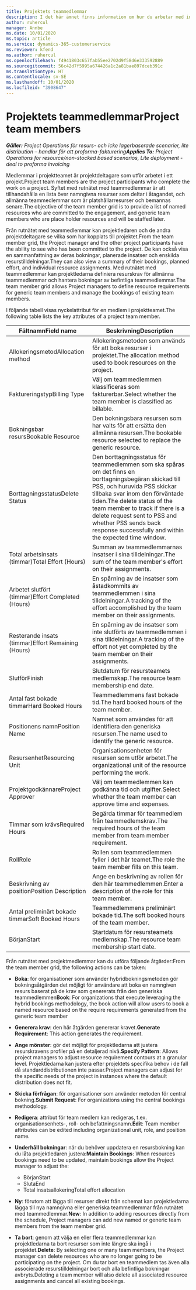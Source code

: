 ```yaml
---
title: Projektets teammedlemmar
description: I det här ämnet finns information om hur du arbetar med information om medlemmar i projektteam, attribut och schemaläggning.
author: ruhercul
manager: Annbe
ms.date: 10/01/2020
ms.topic: article
ms.service: dynamics-365-customerservice
ms.reviewer: kfend
ms.author: ruhercul
ms.openlocfilehash: f4941803c657fab55ee2702d9f58d6e333592889
ms.sourcegitcommit: 56c42d7f5995a674426a1c2a81bae897dceb391c
ms.translationtype: HT
ms.contentlocale: sv-SE
ms.lasthandoff: 10/01/2020
ms.locfileid: "3908647"
---
```

# <a name="project-team-members"></a><span data-ttu-id="df0e7-103">Projektets teammedlemmar</span><span class="sxs-lookup"><span data-stu-id="df0e7-103">Project team members</span></span>

<span data-ttu-id="df0e7-104">_**Gäller:** Project Operations för resurs- och icke lagerbaserade scenarier, lite distribution – handlar för att proforma-fakturering_</span><span class="sxs-lookup"><span data-stu-id="df0e7-104">_**Applies To:** Project Operations for resource/non-stocked based scenarios, Lite deployment - deal to proforma invoicing_</span></span>

<span data-ttu-id="df0e7-105">Medlemmar i projektteamet är projektdeltagare som utför arbetet i ett projekt.</span><span class="sxs-lookup"><span data-stu-id="df0e7-105">Project team members are the project participants who complete the work on a project.</span></span> <span data-ttu-id="df0e7-106">Syftet med rutnätet med teammedlemmar är att tillhandahålla en lista över namngivna resurser som deltar i åtagandet, och allmänna teammedlemmar som är platshållarresurser och bemannas senare.</span><span class="sxs-lookup"><span data-stu-id="df0e7-106">The objective of the team member grid is to provide a list of named resources who are committed to the engagement, and generic team members who are place holder resources and will be staffed later.</span></span>

<span data-ttu-id="df0e7-107">Från rutnätet med teammedlemmar kan projektledaren och de andra projektdeltagare se vilka som har kopplats till projektet.</span><span class="sxs-lookup"><span data-stu-id="df0e7-107">From the team member grid, the Project manager and the other project participants have the ability to see who has been committed to the project.</span></span> <span data-ttu-id="df0e7-108">De kan också visa en sammanfattning av deras bokningar, planerade insatser och enskilda resurstilldelningar.</span><span class="sxs-lookup"><span data-stu-id="df0e7-108">They can also view a summary of their bookings, planned effort, and individual resource assignments.</span></span> <span data-ttu-id="df0e7-109">Med rutnätet med teammedlemmar kan projektledarna definiera resurskrav för allmänna teammedlemmar och hantera bokningar av befintliga teammedlemmar.</span><span class="sxs-lookup"><span data-stu-id="df0e7-109">The team member grid allows Project managers to define resource requirements for generic team members and manage the bookings of existing team members.</span></span>

<span data-ttu-id="df0e7-110">I följande tabell visas nyckelattribut för en medlem i projektteamet.</span><span class="sxs-lookup"><span data-stu-id="df0e7-110">The following table lists the key attributes of a project team member.</span></span>

| <span data-ttu-id="df0e7-111">Fältnamn</span><span class="sxs-lookup"><span data-stu-id="df0e7-111">Field name</span></span>          | <span data-ttu-id="df0e7-112">Beskrivning</span><span class="sxs-lookup"><span data-stu-id="df0e7-112">Description</span></span>                                                                                                                                                                  |
|--------------------------|-----------------------------------------------------------------------------------------------------------------------------------------------------------------------------------|
| <span data-ttu-id="df0e7-113">Allokeringsmetod</span><span class="sxs-lookup"><span data-stu-id="df0e7-113">Allocation method</span></span>        | <span data-ttu-id="df0e7-114">Allokeringsmetoden som används för att boka resurser i projektet.</span><span class="sxs-lookup"><span data-stu-id="df0e7-114">The allocation method used to book resources on the project.</span></span>                                                                         |
| <span data-ttu-id="df0e7-115">Faktureringstyp</span><span class="sxs-lookup"><span data-stu-id="df0e7-115">Billing Type</span></span>             | <span data-ttu-id="df0e7-116">Välj om teammedlemmen klassificeras som fakturerbar.</span><span class="sxs-lookup"><span data-stu-id="df0e7-116">Select whether the team member is classified as billable.</span></span>                                                                                                                                       |
| <span data-ttu-id="df0e7-117">Bokningsbar resurs</span><span class="sxs-lookup"><span data-stu-id="df0e7-117">Bookable Resource</span></span>        | <span data-ttu-id="df0e7-118">Den bokningsbara resursen som har valts för att ersätta den allmänna resursen.</span><span class="sxs-lookup"><span data-stu-id="df0e7-118">The bookable resource selected to replace the generic resource.</span></span>                                                                                                                   |
| <span data-ttu-id="df0e7-119">Borttagningsstatus</span><span class="sxs-lookup"><span data-stu-id="df0e7-119">Delete Status</span></span>            | <span data-ttu-id="df0e7-120">Den borttagningsstatus för teammedlemmen som ska spåras om det finns en borttagningsbegäran skickad till PSS, och huruvida PSS skickar tillbaka svar inom den förväntade tiden.</span><span class="sxs-lookup"><span data-stu-id="df0e7-120">The delete status of the team member to track if there is a delete request sent to PSS and whether PSS sends back response successfully and within the expected time window.</span></span> |
| <span data-ttu-id="df0e7-121">Total arbetsinsats (timmar)</span><span class="sxs-lookup"><span data-stu-id="df0e7-121">Total Effort (Hours)</span></span>     | <span data-ttu-id="df0e7-122">Summan av teammedlemmarnas insatser i sina tilldelningar.</span><span class="sxs-lookup"><span data-stu-id="df0e7-122">The sum of the team member's effort on their assignments.</span></span>                                                                                                                         |
| <span data-ttu-id="df0e7-123">Arbetet slutfört (timmar)</span><span class="sxs-lookup"><span data-stu-id="df0e7-123">Effort Completed (Hours)</span></span> | <span data-ttu-id="df0e7-124">En spårning av de insatser som åstadkommits av teammedlemmen i sina tilldelningar.</span><span class="sxs-lookup"><span data-stu-id="df0e7-124">A tracking of the effort accomplished by the team member on their assignments.</span></span>                                                                                           |
| <span data-ttu-id="df0e7-125">Resterande insats (timmar)</span><span class="sxs-lookup"><span data-stu-id="df0e7-125">Effort Remaining (Hours)</span></span> | <span data-ttu-id="df0e7-126">En spårning av de insatser som inte slutförts av teammedlemmen i sina tilldelningar.</span><span class="sxs-lookup"><span data-stu-id="df0e7-126">A tracking of the effort not yet completed by the team member on their assignments.</span></span>                                                                                    |
| <span data-ttu-id="df0e7-127">Slutför</span><span class="sxs-lookup"><span data-stu-id="df0e7-127">Finish</span></span>                   | <span data-ttu-id="df0e7-128">Slutdatum för resursteamets medlemskap.</span><span class="sxs-lookup"><span data-stu-id="df0e7-128">The resource team membership end date.</span></span>                                                                                                                                            |
| <span data-ttu-id="df0e7-129">Antal fast bokade timmar</span><span class="sxs-lookup"><span data-stu-id="df0e7-129">Hard Booked Hours</span></span>        | <span data-ttu-id="df0e7-130">Teammedlemmens fast bokade tid.</span><span class="sxs-lookup"><span data-stu-id="df0e7-130">The hard booked hours of the team member.</span></span>                                                                                                                                                                |
| <span data-ttu-id="df0e7-131">Positionens namn</span><span class="sxs-lookup"><span data-stu-id="df0e7-131">Position Name</span></span>            | <span data-ttu-id="df0e7-132">Namnet som användes för att identifiera den generiska resursen.</span><span class="sxs-lookup"><span data-stu-id="df0e7-132">The name used to identify the generic resource.</span></span>                                                                                                                                   |
| <span data-ttu-id="df0e7-133">Resursenhet</span><span class="sxs-lookup"><span data-stu-id="df0e7-133">Resourcing Unit</span></span>          | <span data-ttu-id="df0e7-134">Organisationsenheten för resursen som utför arbetet.</span><span class="sxs-lookup"><span data-stu-id="df0e7-134">The organizational unit of the resource performing the work.</span></span>                                                                                                                      |
| <span data-ttu-id="df0e7-135">Projektgodkännare</span><span class="sxs-lookup"><span data-stu-id="df0e7-135">Project Approver</span></span>         | <span data-ttu-id="df0e7-136">Välj om teammedlemmen kan godkänna tid och utgifter.</span><span class="sxs-lookup"><span data-stu-id="df0e7-136">Select whether the team member can approve time and expenses.</span></span>                                                                                                                     |
| <span data-ttu-id="df0e7-137">Timmar som krävs</span><span class="sxs-lookup"><span data-stu-id="df0e7-137">Required Hours</span></span>           | <span data-ttu-id="df0e7-138">Begärda timmar för teammedlem från teammedlemskrav.</span><span class="sxs-lookup"><span data-stu-id="df0e7-138">The required hours of the team member from team member requirement.</span></span>                                                                                                                       |
| <span data-ttu-id="df0e7-139">Roll</span><span class="sxs-lookup"><span data-stu-id="df0e7-139">Role</span></span>                     | <span data-ttu-id="df0e7-140">Rollen som teammedlemmen fyller i det här teamet.</span><span class="sxs-lookup"><span data-stu-id="df0e7-140">The role the team member fills on this team.</span></span>                                                                                                                                |
| <span data-ttu-id="df0e7-141">Beskrivning av position</span><span class="sxs-lookup"><span data-stu-id="df0e7-141">Position Description</span></span>     | <span data-ttu-id="df0e7-142">Ange en beskrivning av rollen för den här teammedlemmen.</span><span class="sxs-lookup"><span data-stu-id="df0e7-142">Enter a description of the role for this team member.</span></span>                                                                                                                             |
| <span data-ttu-id="df0e7-143">Antal preliminärt bokade timmar</span><span class="sxs-lookup"><span data-stu-id="df0e7-143">Soft Booked Hours</span></span>        | <span data-ttu-id="df0e7-144">Teammedlemmens preliminärt bokade tid.</span><span class="sxs-lookup"><span data-stu-id="df0e7-144">The soft booked hours of the team member.</span></span>                                                                                                                                                                 |
| <span data-ttu-id="df0e7-145">Början</span><span class="sxs-lookup"><span data-stu-id="df0e7-145">Start</span></span>                    | <span data-ttu-id="df0e7-146">Startdatum för resursteamets medlemskap.</span><span class="sxs-lookup"><span data-stu-id="df0e7-146">The resource team membership start date.</span></span>                                                                                                                                          |

<span data-ttu-id="df0e7-147">Från rutnätet med projektmedlemmar kan du utföra följande åtgärder:</span><span class="sxs-lookup"><span data-stu-id="df0e7-147">From the team member grid, the following actions can be taken:</span></span>

- <span data-ttu-id="df0e7-148">**Boka**: för organisationer som använder hybridbokningsmetoden gör bokningsåtgärden det möjligt för användare att boka en namngiven resurs baserat på de krav som genererats från den generiska teammedlemmen</span><span class="sxs-lookup"><span data-stu-id="df0e7-148">**Book**: For organizations that execute leveraging the hybrid bookings methodology, the book action will allow users to book a named resource based on the require requirements generated from the generic team member</span></span>
- <span data-ttu-id="df0e7-149">**Generera krav**: den här åtgärden genererar kravet.</span><span class="sxs-lookup"><span data-stu-id="df0e7-149">**Generate Requirement**: This action generates the requirement.</span></span>
- <span data-ttu-id="df0e7-150">**Ange mönster**: gör det möjligt för projektledarna att justera resurskravens profiler på en detaljerad nivå.</span><span class="sxs-lookup"><span data-stu-id="df0e7-150">**Specify Pattern**: Allows project managers to adjust resource requirement contours at a granular level.</span></span> <span data-ttu-id="df0e7-151">Projektledarna kan justera efter projektets specifika behov i de fall då standarddistributionen inte passar.</span><span class="sxs-lookup"><span data-stu-id="df0e7-151">Project managers can adjust for the specific needs of the project in instances where the default distribution does not fit.</span></span>
- <span data-ttu-id="df0e7-152">**Skicka förfrågan**: för organisationer som använder metoden för central bokning.</span><span class="sxs-lookup"><span data-stu-id="df0e7-152">**Submit Request**: For organizations using the central bookings methodology.</span></span>
- <span data-ttu-id="df0e7-153">**Redigera**: attribut för team medlem kan redigeras, t.ex. organisationsenhets-, roll- och befattningsnamn.</span><span class="sxs-lookup"><span data-stu-id="df0e7-153">**Edit**: Team member attributes can be edited including organizational unit, role, and position name.</span></span>
- <span data-ttu-id="df0e7-154">**Underhåll bokningar**: när du behöver uppdatera en resursbokning kan du låta projektledaren justera:</span><span class="sxs-lookup"><span data-stu-id="df0e7-154">**Maintain Bookings**: When resources bookings need to be updated, maintain bookings allow the Project manager to adjust the:</span></span>

    - <span data-ttu-id="df0e7-155">Början</span><span class="sxs-lookup"><span data-stu-id="df0e7-155">Start</span></span>
    - <span data-ttu-id="df0e7-156">Sluta</span><span class="sxs-lookup"><span data-stu-id="df0e7-156">End</span></span>
    - <span data-ttu-id="df0e7-157">Total insatsallokering</span><span class="sxs-lookup"><span data-stu-id="df0e7-157">Total effort allocation</span></span>

- <span data-ttu-id="df0e7-158">**Ny**: förutom att lägga till resurser direkt från schemat kan projektledarna lägga till nya namngivna eller generiska teammedlemmar från rutnätet med teammedlemmar.</span><span class="sxs-lookup"><span data-stu-id="df0e7-158">**New**: In addition to adding resources directly from the schedule, Project managers can add new named or generic team members from the team member grid.</span></span>
- <span data-ttu-id="df0e7-159">**Ta bort**: genom att välja en eller flera teammedlemmar kan projektledarna ta bort resurser som inte längre ska ingå i projektet.</span><span class="sxs-lookup"><span data-stu-id="df0e7-159">**Delete**: By selecting one or many team members, the Project manager can delete resources who are no longer going to be participating on the project.</span></span> <span data-ttu-id="df0e7-160">Om du tar bort en teammedlem tas även alla associerade resurstilldelningar bort och alla befintliga bokningar avbryts.</span><span class="sxs-lookup"><span data-stu-id="df0e7-160">Deleting a team member will also delete all associated resource assignments and  cancel all existing bookings.</span></span>
